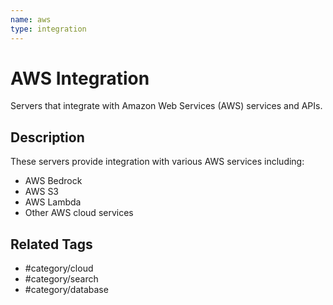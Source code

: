 ```yaml
---
name: aws
type: integration
---
```


# AWS Integration

Servers that integrate with Amazon Web Services (AWS) services and APIs.

## Description

These servers provide integration with various AWS services including:

- AWS Bedrock
- AWS S3
- AWS Lambda
- Other AWS cloud services

## Related Tags

- #category/cloud
- #category/search
- #category/database
